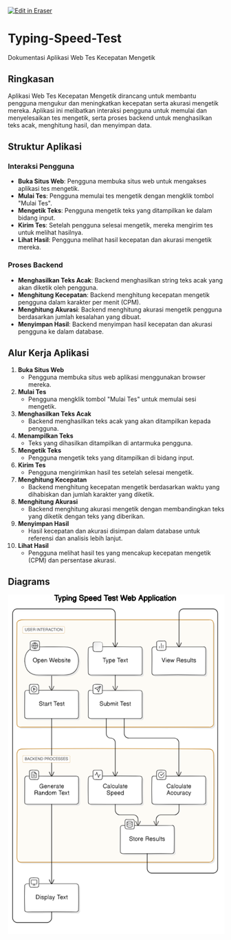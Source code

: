 <p><a target="_blank" href="https://app.eraser.io/workspace/KFIeDP1zdb5kHRBmG1OS" id="edit-in-eraser-github-link"><img alt="Edit in Eraser" src="https://firebasestorage.googleapis.com/v0/b/second-petal-295822.appspot.com/o/images%2Fgithub%2FOpen%20in%20Eraser.svg?alt=media&amp;token=968381c8-a7e7-472a-8ed6-4a6626da5501"></a></p>

# Typing-Speed-Test


Dokumentasi Aplikasi Web Tes Kecepatan Mengetik

## Ringkasan
Aplikasi Web Tes Kecepatan Mengetik dirancang untuk membantu pengguna mengukur dan meningkatkan kecepatan serta akurasi mengetik mereka. Aplikasi ini melibatkan interaksi pengguna untuk memulai dan menyelesaikan tes mengetik, serta proses backend untuk menghasilkan teks acak, menghitung hasil, dan menyimpan data.

## Struktur Aplikasi
### Interaksi Pengguna
- **Buka Situs Web**: Pengguna membuka situs web untuk mengakses aplikasi tes mengetik.
- **Mulai Tes**: Pengguna memulai tes mengetik dengan mengklik tombol "Mulai Tes".
- **Mengetik Teks**: Pengguna mengetik teks yang ditampilkan ke dalam bidang input.
- **Kirim Tes**: Setelah pengguna selesai mengetik, mereka mengirim tes untuk melihat hasilnya.
- **Lihat Hasil**: Pengguna melihat hasil kecepatan dan akurasi mengetik mereka.
### Proses Backend
- **Menghasilkan Teks Acak**: Backend menghasilkan string teks acak yang akan diketik oleh pengguna.
- **Menghitung Kecepatan**: Backend menghitung kecepatan mengetik pengguna dalam karakter per menit (CPM).
- **Menghitung Akurasi**: Backend menghitung akurasi mengetik pengguna berdasarkan jumlah kesalahan yang dibuat.
- **Menyimpan Hasil**: Backend menyimpan hasil kecepatan dan akurasi pengguna ke dalam database.
## Alur Kerja Aplikasi
1. **Buka Situs Web**
    - Pengguna membuka situs web aplikasi menggunakan browser mereka.
2. **Mulai Tes**
    - Pengguna mengklik tombol "Mulai Tes" untuk memulai sesi mengetik.
3. **Menghasilkan Teks Acak**
    - Backend menghasilkan teks acak yang akan ditampilkan kepada pengguna.
4. **Menampilkan Teks**
    - Teks yang dihasilkan ditampilkan di antarmuka pengguna.
5. **Mengetik Teks**
    - Pengguna mengetik teks yang ditampilkan di bidang input.
6. **Kirim Tes**
    - Pengguna mengirimkan hasil tes setelah selesai mengetik.
7. **Menghitung Kecepatan**
    - Backend menghitung kecepatan mengetik berdasarkan waktu yang dihabiskan dan jumlah karakter yang diketik.
8. **Menghitung Akurasi**
    - Backend menghitung akurasi mengetik dengan membandingkan teks yang diketik dengan teks yang diberikan.
9. **Menyimpan Hasil**
    - Hasil kecepatan dan akurasi disimpan dalam database untuk referensi dan analisis lebih lanjut.
10. **Lihat Hasil**
    - Pengguna melihat hasil tes yang mencakup kecepatan mengetik (CPM) dan persentase akurasi.



<!-- eraser-additional-content -->
## Diagrams
<!-- eraser-additional-files -->
<a href="/README-Typing Speed Test Web Application-1.eraserdiagram" data-element-id="zeh1Z6lIK2aFRnBahC1qX"><img src="/.eraser/KFIeDP1zdb5kHRBmG1OS___J9ZtgAoIQSWKAuQrZkiRpc0w64Q2___---diagram----166242dc5f81bd65bc4aa453250758d3-Typing-Speed-Test-Web-Application.png" alt="" data-element-id="zeh1Z6lIK2aFRnBahC1qX" /></a>
<!-- end-eraser-additional-files -->
<!-- end-eraser-additional-content -->
<!--- Eraser file: https://app.eraser.io/workspace/KFIeDP1zdb5kHRBmG1OS --->
